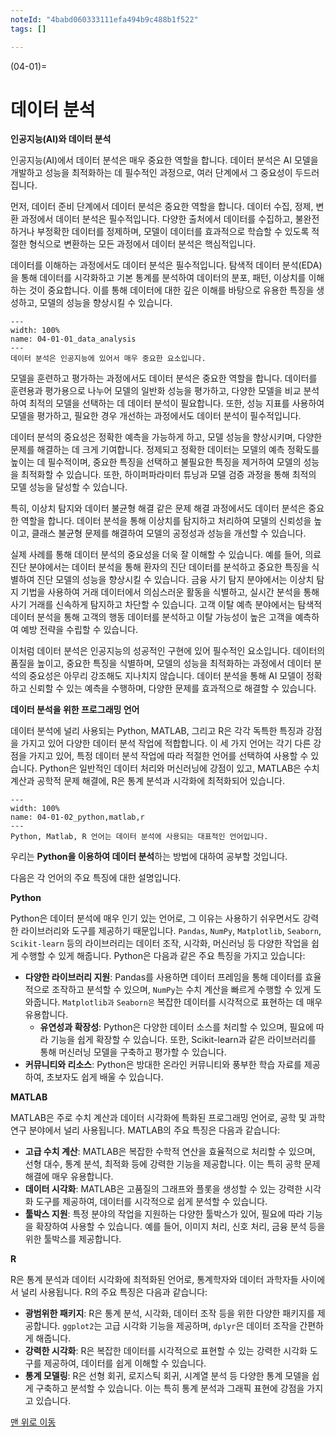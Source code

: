```yaml
---
noteId: "4babd060333111efa494b9c488b1f522"
tags: []

---
```


(04-01)=
# 데이터 분석

**인공지능(AI)와 데이터 분석**

인공지능(AI)에서 데이터 분석은 매우 중요한 역할을 합니다. 데이터 분석은 AI 모델을 개발하고 성능을 최적화하는 데 필수적인 과정으로, 여러 단계에서 그 중요성이 두드러집니다.

먼저, 데이터 준비 단계에서 데이터 분석은 중요한 역할을 합니다. 데이터 수집, 정제, 변환 과정에서 데이터 분석은 필수적입니다. 다양한 출처에서 데이터를 수집하고, 불완전하거나 부정확한 데이터를 정제하며, 모델이 데이터를 효과적으로 학습할 수 있도록 적절한 형식으로 변환하는 모든 과정에서 데이터 분석은 핵심적입니다.

데이터를 이해하는 과정에서도 데이터 분석은 필수적입니다. 탐색적 데이터 분석(EDA)을 통해 데이터를 시각화하고 기본 통계를 분석하여 데이터의 분포, 패턴, 이상치를 이해하는 것이 중요합니다. 이를 통해 데이터에 대한 깊은 이해를 바탕으로 유용한 특징을 생성하고, 모델의 성능을 향상시킬 수 있습니다.

```{figure} ../imgs/04-01-01_data_analysis.webp
---
width: 100%
name: 04-01-01_data_analysis
---
데이터 분석은 인공지능에 있어서 매우 중요한 요소입니다.
```

모델을 훈련하고 평가하는 과정에서도 데이터 분석은 중요한 역할을 합니다. 데이터를 훈련용과 평가용으로 나누어 모델의 일반화 성능을 평가하고, 다양한 모델을 비교 분석하여 최적의 모델을 선택하는 데 데이터 분석이 필요합니다. 또한, 성능 지표를 사용하여 모델을 평가하고, 필요한 경우 개선하는 과정에서도 데이터 분석이 필수적입니다.

데이터 분석의 중요성은 정확한 예측을 가능하게 하고, 모델 성능을 향상시키며, 다양한 문제를 해결하는 데 크게 기여합니다. 정제되고 정확한 데이터는 모델의 예측 정확도를 높이는 데 필수적이며, 중요한 특징을 선택하고 불필요한 특징을 제거하여 모델의 성능을 최적화할 수 있습니다. 또한, 하이퍼파라미터 튜닝과 모델 검증 과정을 통해 최적의 모델 성능을 달성할 수 있습니다.

특히, 이상치 탐지와 데이터 불균형 해결 같은 문제 해결 과정에서도 데이터 분석은 중요한 역할을 합니다. 데이터 분석을 통해 이상치를 탐지하고 처리하여 모델의 신뢰성을 높이고, 클래스 불균형 문제를 해결하여 모델의 공정성과 성능을 개선할 수 있습니다.

실제 사례를 통해 데이터 분석의 중요성을 더욱 잘 이해할 수 있습니다. 예를 들어, 의료 진단 분야에서는 데이터 분석을 통해 환자의 진단 데이터를 분석하고 중요한 특징을 식별하여 진단 모델의 성능을 향상시킬 수 있습니다. 금융 사기 탐지 분야에서는 이상치 탐지 기법을 사용하여 거래 데이터에서 의심스러운 활동을 식별하고, 실시간 분석을 통해 사기 거래를 신속하게 탐지하고 차단할 수 있습니다. 고객 이탈 예측 분야에서는 탐색적 데이터 분석을 통해 고객의 행동 데이터를 분석하고 이탈 가능성이 높은 고객을 예측하여 예방 전략을 수립할 수 있습니다.

이처럼 데이터 분석은 인공지능의 성공적인 구현에 있어 필수적인 요소입니다. 데이터의 품질을 높이고, 중요한 특징을 식별하며, 모델의 성능을 최적화하는 과정에서 데이터 분석의 중요성은 아무리 강조해도 지나치지 않습니다. 데이터 분석을 통해 AI 모델이 정확하고 신뢰할 수 있는 예측을 수행하며, 다양한 문제를 효과적으로 해결할 수 있습니다.


**데이터 분석을 위한 프로그래밍 언어**

데이터 분석에 널리 사용되는 Python, MATLAB, 그리고 R은 각각 독특한 특징과 강점을 가지고 있어 다양한 데이터 분석 작업에 적합합니다. 이 세 가지 언어는 각기 다른 강점을 가지고 있어, 특정 데이터 분석 작업에 따라 적절한 언어를 선택하여 사용할 수 있습니다. Python은 일반적인 데이터 처리와 머신러닝에 강점이 있고, MATLAB은 수치 계산과 공학적 문제 해결에, R은 통계 분석과 시각화에 최적화되어 있습니다.

```{figure} ../imgs/04-01-02_python,matlab,r.webp
---
width: 100%
name: 04-01-02_python,matlab,r
---
Python, Matlab, R 언어는 데이터 분석에 사용되는 대표적인 언어입니다.
```

우리는 **Python을 이용하여 데이터 분석**하는 방법에 대하여 공부할 것입니다.

다음은 각 언어의 주요 특징에 대한 설명입니다.

**Python**

Python은 데이터 분석에 매우 인기 있는 언어로, 그 이유는 사용하기 쉬우면서도 강력한 라이브러리와 도구를 제공하기 때문입니다. `Pandas`, `NumPy`, `Matplotlib`, `Seaborn`, `Scikit-learn` 등의 라이브러리는 데이터 조작, 시각화, 머신러닝 등 다양한 작업을 쉽게 수행할 수 있게 해줍니다. Python은 다음과 같은 주요 특징을 가지고 있습니다:

- **다양한 라이브러리 지원**: Pandas를 사용하면 데이터 프레임을 통해 데이터를 효율적으로 조작하고 분석할 수 있으며, `NumPy`는 수치 계산을 빠르게 수행할 수 있게 도와줍니다. `Matplotlib과` `Seaborn은` 복잡한 데이터를 시각적으로 표현하는 데 매우 유용합니다.
  - **유연성과 확장성**: Python은 다양한 데이터 소스를 처리할 수 있으며, 필요에 따라 기능을 쉽게 확장할 수 있습니다. 또한, Scikit-learn과 같은 라이브러리를 통해 머신러닝 모델을 구축하고 평가할 수 있습니다.
- **커뮤니티와 리소스**: Python은 방대한 온라인 커뮤니티와 풍부한 학습 자료를 제공하여, 초보자도 쉽게 배울 수 있습니다.

**MATLAB**

MATLAB은 주로 수치 계산과 데이터 시각화에 특화된 프로그래밍 언어로, 공학 및 과학 연구 분야에서 널리 사용됩니다. MATLAB의 주요 특징은 다음과 같습니다:

- **고급 수치 계산**: MATLAB은 복잡한 수학적 연산을 효율적으로 처리할 수 있으며, 선형 대수, 통계 분석, 최적화 등에 강력한 기능을 제공합니다. 이는 특히 공학 문제 해결에 매우 유용합니다.
- **데이터 시각화**: MATLAB은 고품질의 그래프와 플롯을 생성할 수 있는 강력한 시각화 도구를 제공하여, 데이터를 시각적으로 쉽게 분석할 수 있습니다.
- **툴박스 지원**: 특정 분야의 작업을 지원하는 다양한 툴박스가 있어, 필요에 따라 기능을 확장하여 사용할 수 있습니다. 예를 들어, 이미지 처리, 신호 처리, 금융 분석 등을 위한 툴박스를 제공합니다.

**R**

R은 통계 분석과 데이터 시각화에 최적화된 언어로, 통계학자와 데이터 과학자들 사이에서 널리 사용됩니다. R의 주요 특징은 다음과 같습니다:

- **광범위한 패키지**: R은 통계 분석, 시각화, 데이터 조작 등을 위한 다양한 패키지를 제공합니다. `ggplot2`는 고급 시각화 기능을 제공하며, `dplyr`은 데이터 조작을 간편하게 해줍니다.
- **강력한 시각화**: R은 복잡한 데이터를 시각적으로 표현할 수 있는 강력한 시각화 도구를 제공하여, 데이터를 쉽게 이해할 수 있습니다.
- **통계 모델링**: R은 선형 회귀, 로지스틱 회귀, 시계열 분석 등 다양한 통계 모델을 쉽게 구축하고 분석할 수 있습니다. 이는 특히 통계 분석과 그래픽 표현에 강점을 가지고 있습니다.

[맨 위로 이동](04-01)

